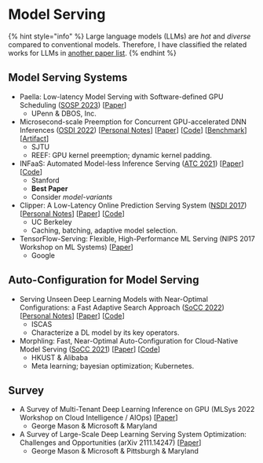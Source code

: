 # Model Serving

{% hint style="info" %}
Large language models (LLMs) are _hot_ and _diverse_ compared to conventional models. Therefore, I have classified the related works for LLMs in [another paper list](llm.md).
{% endhint %}

## Model Serving Systems

* Paella: Low-latency Model Serving with Software-defined GPU Scheduling ([SOSP 2023](../../reading-notes/conference/sosp-2023/)) \[[Paper](https://dl.acm.org/doi/10.1145/3600006.3613163)]
  * UPenn & DBOS, Inc.
* Microsecond-scale Preemption for Concurrent GPU-accelerated DNN Inferences ([OSDI 2022](../../reading-notes/conference/osdi-2022/)) \[[Personal Notes](../../reading-notes/conference/osdi-2022/reef.md)] \[[Paper](https://www.usenix.org/conference/osdi22/presentation/han)] \[[Code](https://github.com/SJTU-IPADS/reef)] \[[Benchmark](https://github.com/SJTU-IPADS/disb)] \[[Artifact](https://github.com/SJTU-IPADS/reef-artifacts/tree/osdi22-ae)]
  * SJTU
  * REEF: GPU kernel preemption; dynamic kernel padding.
* INFaaS: Automated Model-less Inference Serving ([ATC 2021](../../reading-notes/conference/atc-2021/)) \[[Paper](https://www.usenix.org/conference/atc21/presentation/romero)] \[[Code](https://github.com/stanford-mast/INFaaS)]
  * Stanford
  * **Best Paper**
  * Consider _model-variants_
* Clipper: A Low-Latency Online Prediction Serving System ([NSDI 2017](../../reading-notes/conference/nsdi-2017/)) \[[Personal Notes](../../reading-notes/conference/nsdi-2017/clipper.md)] \[[Paper](https://www.usenix.org/conference/nsdi17/technical-sessions/presentation/crankshaw)] \[[Code](https://github.com/ucbrise/clipper)]
  * UC Berkeley
  * Caching, batching, adaptive model selection.
* TensorFlow-Serving: Flexible, High-Performance ML Serving (NIPS 2017 Workshop on ML Systems) \[[Paper](https://arxiv.org/abs/1712.06139)]
  * Google

## Auto-Configuration for Model Serving

* Serving Unseen Deep Learning Models with Near-Optimal Configurations: a Fast Adaptive Search Approach ([SoCC 2022](../../reading-notes/conference/socc-2022/)) \[[Personal Notes](../../reading-notes/conference/socc-2022/falcon.md)] \[[Paper](https://dl.acm.org/doi/10.1145/3542929.3563485)] \[[Code](https://github.com/dos-lab/Falcon)]
  * ISCAS
  * Characterize a DL model by its key operators.
* Morphling: Fast, Near-Optimal Auto-Configuration for Cloud-Native Model Serving ([SoCC 2021](../../reading-notes/conference/socc-2021.md)) \[[Paper](https://dl.acm.org/doi/10.1145/3472883.3486987)] \[[Code](https://github.com/kubedl-io/morphling)]
  * HKUST & Alibaba
  * Meta learning; bayesian optimization; Kubernetes.

## Survey

* A Survey of Multi-Tenant Deep Learning Inference on GPU (MLSys 2022 Workshop on Cloud Intelligence / AIOps) \[[Paper](https://arxiv.org/abs/2203.09040)]
  * George Mason & Microsoft & Maryland
* A Survey of Large-Scale Deep Learning Serving System Optimization: Challenges and Opportunities (arXiv 2111.14247) \[[Paper](https://arxiv.org/abs/2111.14247)]
  * George Mason & Microsoft & Pittsburgh & Maryland
